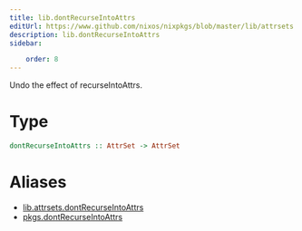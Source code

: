 ```yaml
---
title: lib.dontRecurseIntoAttrs
editUrl: https://www.github.com/nixos/nixpkgs/blob/master/lib/attrsets.nix#L1316C5
description: lib.dontRecurseIntoAttrs
sidebar:

    order: 8
---
```


Undo the effect of recurseIntoAttrs.

# Type

```haskell
dontRecurseIntoAttrs :: AttrSet -> AttrSet
```


# Aliases

- [lib.attrsets.dontRecurseIntoAttrs](/nix-doc-comments/reference/lib/attrsets/lib-attrsets-dontRecurseIntoAttrs)
- [pkgs.dontRecurseIntoAttrs](/nix-doc-comments/reference/pkgs/pkgs-dontRecurseIntoAttrs)


